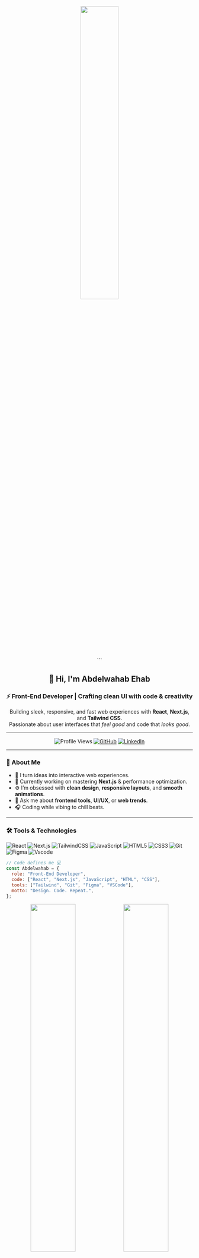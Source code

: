 <div align="center" width="100%">
<div align="center"> <img src="https://github.com/SP-XD/SP-XD/blob/main/images/dev-working_rounded.gif?raw=true" width="45%"/> </div> ```
  
<br>

## 👋 Hi, I'm **Abdelwahab Ehab**  
### ⚡ Front-End Developer | Crafting clean UI with code & creativity  

Building sleek, responsive, and fast web experiences with **React**, **Next.js**, and **Tailwind CSS**.  
Passionate about user interfaces that *feel good* and code that *looks good*.  

---

![Profile Views](https://komarev.com/ghpvc/?username=Kemo300&style=flat&color=orange&label=PROFILE+VIEWS)
[![GitHub](https://img.shields.io/badge/GitHub-Kemo300-black?style=flat&logo=github)](https://github.com/Kemo300)
[![LinkedIn](https://img.shields.io/badge/LinkedIn-Abdelwahab%20Ehab-blue?style=flat&logo=linkedin)](https://www.linkedin.com/in/abdelwahab-ehab-22a106264/)

</div>

---

### 🧠 About Me

- 🎨 I turn ideas into interactive web experiences.  
- 💼 Currently working on mastering **Next.js** & performance optimization.  
- ⚙️ I’m obsessed with **clean design**, **responsive layouts**, and **smooth animations**.  
- 💬 Ask me about **frontend tools**, **UI/UX**, or **web trends**.  
- 🎧 Coding while vibing to chill beats.

---

### 🛠️ Tools & Technologies

![React](https://img.shields.io/badge/React-20232A?style=flat&logo=react&logoColor=61DAFB)
![Next.js](https://img.shields.io/badge/Next.js-000000?style=flat&logo=nextdotjs&logoColor=white)
![TailwindCSS](https://img.shields.io/badge/TailwindCSS-38B2AC?style=flat&logo=tailwind-css&logoColor=white)
![JavaScript](https://img.shields.io/badge/JavaScript-F7DF1E?style=flat&logo=javascript&logoColor=black)
![HTML5](https://img.shields.io/badge/HTML5-E34F26?style=flat&logo=html5&logoColor=white)
![CSS3](https://img.shields.io/badge/CSS3-1572B6?style=flat&logo=css3&logoColor=white)
![Git](https://img.shields.io/badge/Git-F05032?style=flat&logo=git&logoColor=white)
![Figma](https://img.shields.io/badge/Figma-F24E1E?style=flat&logo=figma&logoColor=white)
![Vscode](https://img.shields.io/badge/VS_Code-0078D7?style=flat&logo=visual-studio-code&logoColor=white)


```js
// Code defines me 💻
const Abdelwahab = {
  role: "Front-End Developer",
  code: ["React", "Next.js", "JavaScript", "HTML", "CSS"],
  tools: ["Tailwind", "Git", "Figma", "VSCode"],
  motto: "Design. Code. Repeat.",
};
```
<div align="center"> <img src="https://github-readme-stats.vercel.app/api?username=Kemo300&show_icons=true&theme=tokyonight" width="49%" /> <img src="https://github-readme-stats.vercel.app/api/top-langs/?username=Kemo300&layout=compact&theme=tokyonight" width="49%" /> </div>

